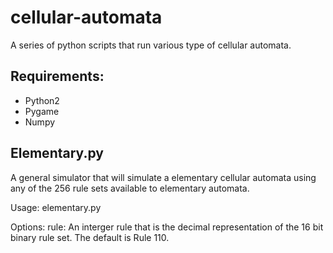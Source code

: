 cellular-automata
=====

A series of python scripts that run various type of cellular automata.

Requirements:
-----
 - Python2
 - Pygame
 - Numpy

Elementary.py
-----
A general simulator that will simulate a elementary cellular automata using any
of the 256 rule sets available to elementary automata.

Usage:
    elementary.py <rule>

Options:
    rule: An interger rule that is the decimal representation of the 16 bit 
          binary rule set. The default is Rule 110.

